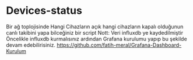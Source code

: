 # Devices-status
Bir ağ toplojisinde Hangi Cihazların açık hangi cihazların kapalı olduğunun canlı takibini yapa bilceğiniz bir script Nott: Veri influxdb ye kaydedilmiştir Öncelikle influxdb kurmalısınız ardından Grafana kurulumu yapıp bu şekilde devam edebilirisiniz. 
https://github.com/fatih-meral/Grafana-Dashboard-Kurulum
